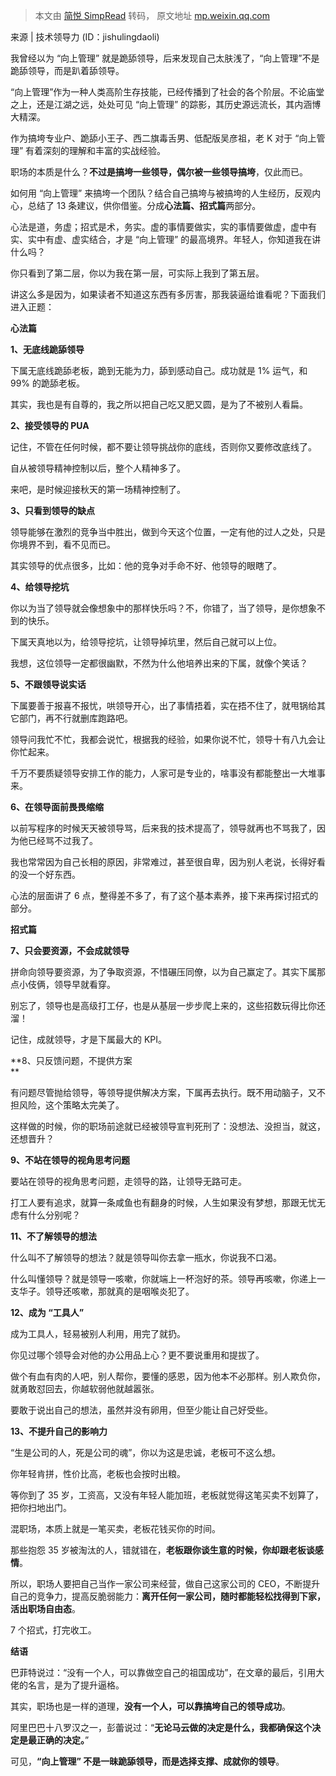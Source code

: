 > 本文由 [简悦 SimpRead](http://ksria.com/simpread/) 转码， 原文地址 [mp.weixin.qq.com](https://mp.weixin.qq.com/s?__biz=MjM5NTY1MjY0MQ==&mid=2650816922&idx=3&sn=5b8875615f4a89180759f30ff05b258b&chksm=bd01d4d48a765dc2d007187c8735338a0a2bdbc97e4a1bc2e03df71b61b9bf0260b097a1444f&mpshare=1&scene=1&srcid=0913MsLwSMu2yXwvkaqfxeh0&sharer_sharetime=1631530110150&sharer_shareid=7fece245937ac96f04f0fb8e1311fff1#rd)

来源 | 技术领导力 (ID：jishulingdaoli)

我曾经以为 “向上管理” 就是跪舔领导，后来发现自己太肤浅了，“向上管理”不是跪舔领导，而是趴着舔领导。  

“向上管理”作为一种人类高阶生存技能，已经传播到了社会的各个阶层。不论庙堂之上，还是江湖之远，处处可见 “向上管理” 的踪影，其历史源远流长，其内涵博大精深。

作为搞垮专业户、跪舔小王子、西二旗毒舌男、低配版吴彦祖，老 K 对于 “向上管理” 有着深刻的理解和丰富的实战经验。

职场的本质是什么？**不过是搞垮一些领导，偶尔被一些领导搞垮**，仅此而已。

如何用 “向上管理” 来搞垮一个团队？结合自己搞垮与被搞垮的人生经历，反观内心，总结了 13 条建议，供你借鉴。分成**心法篇、招式篇**两部分。

  
心法是道，务虚；招式是术，务实。虚的事情要做实，实的事情要做虚，虚中有实、实中有虚、虚实结合，才是 “向上管理” 的最高境界。年轻人，你知道我在讲什么吗？

你只看到了第二层，你以为我在第一层，可实际上我到了第五层。

讲这么多是因为，如果读者不知道这东西有多厉害，那我装逼给谁看呢？下面我们进入正题：

**心法篇**

**1、无底线跪舔领导**  

下属无底线跪舔老板，跪到无能为力，舔到感动自己。成功就是 1% 运气，和 99% 的跪舔老板。

其实，我也是有自尊的，我之所以把自己吃又肥又圆，是为了不被别人看扁。

**2、接受领导的 PUA**

记住，不管在任何时候，都不要让领导挑战你的底线，否则你又要修改底线了。

自从被领导精神控制以后，整个人精神多了。

  
来吧，是时候迎接秋天的第一场精神控制了。  

**3、只看到领导的缺点**

领导能够在激烈的竞争当中胜出，做到今天这个位置，一定有他的过人之处，只是你境界不到，看不见而已。

其实领导的优点很多，比如：他的竞争对手命不好、他领导的眼瞎了。  
  

**4、给领导挖坑**

你以为当了领导就会像想象中的那样快乐吗？不，你错了，当了领导，是你想象不到的快乐。

下属天真地以为，给领导挖坑，让领导掉坑里，然后自己就可以上位。

我想，这位领导一定都很幽默，不然为什么他培养出来的下属，就像个笑话？  

**5、不跟领导说实话**

下属要善于报喜不报忧，哄领导开心，出了事情捂着，实在捂不住了，就甩锅给其它部门，再不行就删库跑路吧。

领导问我忙不忙，我都会说忙，根据我的经验，如果你说不忙，领导十有八九会让你忙起来。

千万不要质疑领导安排工作的能力，人家可是专业的，啥事没有都能整出一大堆事来。

**6、在领导面前畏畏缩缩**

以前写程序的时候天天被领导骂，后来我的技术提高了，领导就再也不骂我了，因为他已经骂不过我了。

我也常常因为自己长相的原因，非常难过，甚至很自卑，因为别人老说，长得好看的没一个好东西。

心法的层面讲了 6 点，整得差不多了，有了这个基本素养，接下来再探讨招式的部分。

**招式篇**

**7、只会要资源，不会成就领导**

拼命向领导要资源，为了争取资源，不惜碾压同僚，以为自己赢定了。其实下属那点小伎俩，领导早就看穿。  

别忘了，领导也是高级打工仔，也是从基层一步步爬上来的，这些招数玩得比你还溜！

记住，成就领导，才是下属最大的 KPI。

**8、只反馈问题，不提供方案  
**

有问题尽管抛给领导，等领导提供解决方案，下属再去执行。既不用动脑子，又不担风险，这个策略太完美了。  

这样做的时候，你的职场前途就已经被领导宣判死刑了：没想法、没担当，就这，还想晋升？  

**9、不站在领导的视角思考问题**

要站在领导的视角思考问题，走领导的路，让领导无路可走。  

打工人要有追求，就算一条咸鱼也有翻身的时候，人生如果没有梦想，那跟无忧无虑有什么分别呢？

**11、不了解领导的想法**

什么叫不了解领导的想法？就是领导叫你去拿一瓶水，你说我不口渴。

什么叫懂领导？就是领导一咳嗽，你就端上一杯泡好的茶。领导再咳嗽，你递上一支华子。领导还咳嗽，那就真的是咽喉炎犯了。

**12、成为 “工具人”**  

成为工具人，轻易被别人利用，用完了就扔。

你见过哪个领导会对他的办公用品上心？更不要说重用和提拔了。

做个有血有肉的人吧，别人帮你，要懂的感恩，因为他本不必那样。别人欺负你，就勇敢怼回去，你越软弱他就越嚣张。

要敢于说出自己的想法，虽然并没有卵用，但至少能让自己好受些。  
  

**13、不提升自己的影响力**

“生是公司的人，死是公司的魂”，你以为这是忠诚，老板可不这么想。

你年轻肯拼，性价比高，老板也会按时出粮。

等你到了 35 岁，工资高，又没有年轻人能加班，老板就觉得这笔买卖不划算了，把你扫地出门。

  
混职场，本质上就是一笔买卖，老板花钱买你的时间。

  
那些抱怨 35 岁被淘汰的人，错就错在，**老板跟你谈生意的时候，你却跟老板谈感情**。

所以，职场人要把自己当作一家公司来经营，做自己这家公司的 CEO，不断提升自己的竞争力，提高反脆弱能力：**离开任何一家公司，随时都能轻松找得到下家，活出职场自由态**。

7 个招式，打完收工。

**结语**

巴菲特说过：“没有一个人，可以靠做空自己的祖国成功”，在文章的最后，引用大佬的名言，是为了提升逼格。  

  
其实，职场也是一样的道理，**没有一个人，可以靠搞垮自己的领导成功**。

阿里巴巴十八罗汉之一，彭蕾说过：“**无论马云做的决定是什么，我都确保这个决定是最正确的决定。**”

可见，**“向上管理” 不是一昧跪舔领导，而是选择支撑、成就你的领导**。